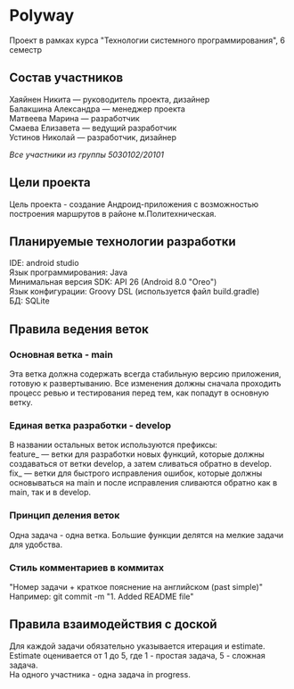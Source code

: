 # Polyway
Проект в рамках курса "Технологии системного программирования", 6 семестр

## Состав участников

Хаяйнен Никита — руководитель проекта, дизайнер<br>
Балакшина Александра — менеджер проекта<br>
Матвеева Марина — разработчик<br>
Смаева Елизавета — ведущий разработчик<br>
Устинов Николай — разработчик, дизайнер<br>

_Все участники из группы 5030102/20101_ <br>


## Цели проекта
Цель проекта - создание Андроид-приложения с возможностью построения маршрутов в районе м.Политехническая.

## Планируемые технологии разработки
IDE: android studio<br>
Язык программирования: Java<br>
Минимальная версия SDK: API 26 (Android 8.0 "Oreo")<br>
Язык конфигурации: Groovy DSL (используется файл build.gradle)<br>
БД: SQLite

## Правила ведения веток
### Основная ветка - main<br> 
Эта ветка должна содержать всегда стабильную версию приложения, готовую к развертыванию. Все изменения должны сначала проходить процесс ревью и тестирования перед тем, как попадут в основную ветку.

### Единая ветка разработки - develop <br> 
В названии остальных веток используются префиксы:<br> 
feature_ — ветки для разработки новых функций, которые должны создаваться от ветки develop, а затем сливаться обратно в develop.<br> 
fix_ — ветки для быстрого исправления ошибок, которые должны основываться на main и после исправления сливаются обратно как в main, так и в develop.<br> 

### Принцип деления веток <br> 
Одна задача - одна ветка. Большие функции делятся на мелкие задачи для удобства.  

### Стиль комментариев в коммитах <br>
"Номер задачи + краткое пояснение на английском (past simple)"<br> 
Например: git commit -m "1. Added README file"<br> 

## Правила взаимодействия с доской
Для каждой задачи обязательно указывается итерация и estimate. Estimate оценивается от 1 до 5, где 1 - простая задача, 5 - сложная задача. <br> 
На одного участника - одна задача in progress. <br> 
